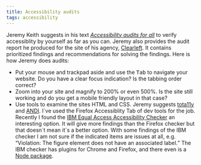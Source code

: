 ```yaml
---
title: Accessibility audits
tags: accessibility
---
```

Jeremy Keith suggests in his text [<cite>Accessibility audits for all</cite>](https://adactio.com/journal/20212) to verify accessiblity by yourself as far as you can. Jeremy also provides the audit report he produced for the site of his agency, [Clearleft](https://clearleft.com). It contains prioritized findings and recommendations for solving the findings. Here is how Jeremy does audits:

- Put your mouse and trackpad aside and use the <kbd>Tab</kbd> to navigate your website. Do you have a clear focus indication? Is the tabbing order correct?
- Zoom into your site and magnify to 200% or even 500%. Is the site still working and do you get a mobile friendly layout in that case?
- Use tools to examine the sites HTML and CSS. Jeremy suggests [tota11y](https://khan.github.io/tota11y/) and [ANDI](https://www.ssa.gov/accessibility/andi/help/install.html). I´ve used the Firefox Accessiblity Tab of dev tools for the job. Recently I found the [IBM Equal Access Accessibility Checker](https://www.ibm.com/able/toolkit/verify/automated/) an interesting option. It will give more findings than the Firefox checker but that doesn´t mean it´s a better option. With some findings of the IBM checker I am not sure if the indicated items are issues at all, e.g. <q>Violation: The figure element does not have an associated label.</q> The IBM checker has plugins for Chrome and Firefox, and there even is a [Node package](https://www.npmjs.com/package/accessibility-checker).
